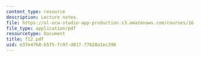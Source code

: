 ```yaml
---
content_type: resource
description: Lecture notes.
file: https://ol-ocw-studio-app-production.s3.amazonaws.com/courses/16-01-unified-engineering-i-ii-iii-iv-fall-2005-spring-2006/e37e4768b575fc97d81777628a1ec398_f12.pdf
file_type: application/pdf
resourcetype: Document
title: f12.pdf
uid: e37e4768-b575-fc97-d817-77628a1ec398
---
```

